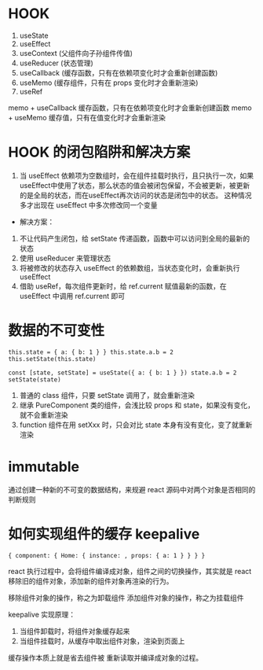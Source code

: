 # HOOK

1. useState
2. useEffect
3. useContext  (父组件向子孙组件传值)
4. useReducer  (状态管理)
5. useCallback  (缓存函数，只有在依赖项变化时才会重新创建函数)
6. useMemo  (缓存组件，只有在 props 变化时才会重新渲染)
7. useRef

memo + useCallback 缓存函数，只有在依赖项变化时才会重新创建函数
memo + useMemo 缓存值，只有在值变化时才会重新渲染

# HOOK 的闭包陷阱和解决方案

1. 当 useEffect 依赖项为空数组时，会在组件挂载时执行，且只执行一次，如果useEffect中使用了状态，那么状态的值会被闭包保留，不会被更新，被更新的是全局的状态，而在useEffect再次访问的状态是闭包中的状态。
   这种情况多才出现在 useEffect 中多次修改同一个变量

- 解决方案：

1. 不让代码产生闭包，给 setState 传递函数，函数中可以访问到全局的最新的状态
2. 使用 useReducer 来管理状态
3. 将被修改的状态存入 useEffect 的依赖数组，当状态变化时，会重新执行 useEffect
4. 借助 useRef，每次组件更新时，给 ref.current 赋值最新的函数，在 useEffect 中调用 ref.current 即可

# 数据的不可变性

```this.state = { a: { b: 1 } } this.state.a.b = 2 this.setState(this.state)```

```const [state, setState] = useState({ a: { b: 1 } }) state.a.b = 2 setState(state)```

1. 普通的 class 组件，只要 setState 调用了，就会重新渲染
2. 继承 PureComponent 类的组件，会浅比较 props 和 state，如果没有变化，就不会重新渲染
3. function 组件在用 setXxx 时，只会对比 state 本身有没有变化，变了就重新渲染

# immutable

通过创建一种新的不可变的数据结构，来规避 react 源码中对两个对象是否相同的判断规则

# 如何实现组件的缓存 keepalive

```{ component: { Home: { instance: , props: { a: 1 } } } }```

react 执行过程中，会将组件编译成对象，组件之间的切换操作，其实就是 react 移除旧的组件对象，添加新的组件对象再渲染的行为。

移除组件对象的操作，称之为卸载组件
添加组件对象的操作，称之为挂载组件

keepalive 实现原理：

1. 当组件卸载时，将组件对象缓存起来
2. 当组件挂载时，从缓存中取出组件对象，渲染到页面上

缓存操作本质上就是省去组件被 重新读取并编译成对象的过程。



